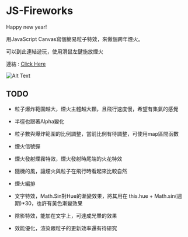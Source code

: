 # JS-Fireworks

Happy new year!

用JavaScript Canvas寫個簡易粒子特效，來做個跨年煙火。

可以到此連結遊玩，使用滑鼠左鍵施放煙火

連結 : [Click Here](http://davidhsu666.com/downloads/js_Fireworks)

![Alt Text](example/firework3.gif)

## TODO

- 粒子爆炸範圍越大，煙火主體越大顆，且飛行速度慢，希望有集氣的感覺

- 半徑也跟著Alpha變化

- 粒子數與爆炸範圍的比例調整，當前比例有待調整，可使用map區間函數

- 煙火信號彈

- 煙火發射煙霧特效，煙火發射時尾端的火花特效

- 隨機的風，讓煙火與粒子在飛行時看起來比較自然

- 煙火編排

- 文字特效，Math.Sin對Hue的漸變效果，將其用在 this.hue + Math.sin(週期)*30，也許有黃色漸變效果

- 陰影特效，能加在文字上，可達成光暈的效果

- 效能優化，渲染跟粒子的更新效率還有待研究